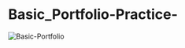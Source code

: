 ﻿# Basic_Portfolio-Practice-
 
![Basic-Portfolio](https://github.com/user-attachments/assets/dc9033fc-1567-4942-846c-4b9e69a4d2c8)
